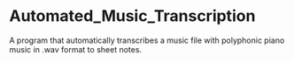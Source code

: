 Automated_Music_Transcription
=============================

A program that automatically transcribes a music file with polyphonic piano music in .wav format to sheet notes.


